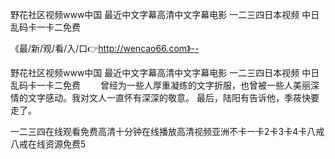 野花社区视频www中国
最近中文字幕高清中文字幕电影
一二三四日本视频
中日乱码卡一卡二免费


《最/新/观/看/入/口👉http://wencao66.com》--

野花社区视频www中国
最近中文字幕高清中文字幕电影
一二三四日本视频
中日乱码卡一卡二免费
　　曾经为一些人厚重凝练的文字折服，也曾被一些人美丽深情的文字感动。我对文人一直怀有深深的敬意。
最后，陆阳有告诉他，季莜快要走了。





一二三四在线观看免费高清十分钟在线播放高清视频亚洲不卡一卡2卡3卡4卡八戒八戒在线资源免费5
